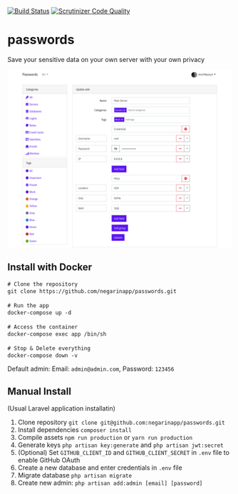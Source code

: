 [![Build Status](https://travis-ci.org/negarinapp/passwords.svg?branch=master)](https://travis-ci.org/negarinapp/passwords)
[![Scrutinizer Code Quality](https://scrutinizer-ci.com/g/negarinapp/passwords/badges/quality-score.png?b=master)](https://scrutinizer-ci.com/g/negarinapp/passwords/?branch=master)

# passwords
Save your sensitive data on your own server with your own privacy

![screencapture](docs/screencapture.png)

## Install with Docker

```
# Clone the repository
git clone https://github.com/negarinapp/passwords.git

# Run the app
docker-compose up -d

# Access the container
docker-compose exec app /bin/sh

# Stop & Delete everything
docker-compose down -v
```

Default admin: Email: `admin@admin.com`, Password: `123456`


## Manual Install
(Usual Laravel application installatin)
1. Clone repository `git clone git@github.com:negarinapp/passwords.git`
2. Install dependencies `composer install`
3. Compile assets `npm run production` or `yarn run production`
4. Generate keys `php artisan key:generate` and `php artisan jwt:secret`
5. (Optional) Set `GITHUB_CLIENT_ID` and `GITHUB_CLIENT_SECRET` in `.env` file to enable GitHub OAuth
6. Create a new database and enter credentials in `.env` file
7. Migrate database `php artisan migrate`
8. Create new admin: `php artisan add:admin [email] [password]`
